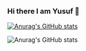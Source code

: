### Hi there I am Yusuf 👋

[![Anurag's GitHub stats](https://github-readme-stats.vercel.app/api?username=yusufyildiz41)](https://github.com/anuraghazra/github-readme-stats)

![Anurag's GitHub stats](https://github-readme-stats.vercel.app/api?username=yusufyildiz41&hide=contribs,prs)

